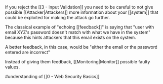 If you reject the [[3 - Input Validation]] you need to be careful to not  give possible [[Attacker|Attackers]] more information about your [[system]] that could be exploited for making the attack go further.

The classical example of "echoing [[feedback]]" is saying that "user with email XYZ's password doesn't match with what we have in the system" because this hints attackers that this email exists on the system.

A better feedback, in this case, would be "either the email or the password entered are incorrect"

Instead of giving them feedback, [[Monitoring|Monitor]] possible faulty values.

#understanding of [[0 - Web Security Basics]]